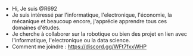 - Hi, Je suis @R692
- Je suis intéressé par l'informatique, l'electronique, l'économie, la mécanique et beaucoup encore, j'apprécie apprendre tous ces domaines d'études.
- Je cherche à collaborer sur la robotique ou bien des projet en lien avec l'informatique, l'electronique ou la data science.
- Comment me joindre : https://discord.gg/WFt7fxxWHP
